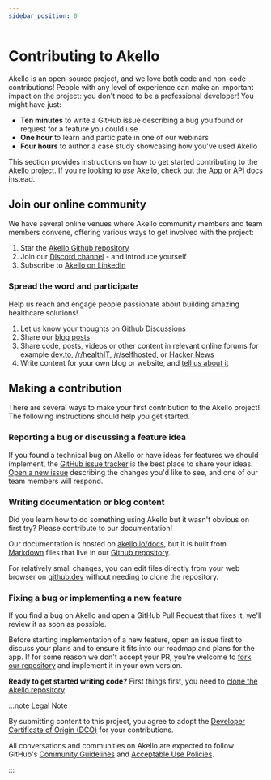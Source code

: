 ```yaml
---
sidebar_position: 0
---
```


# Contributing to Akello

Akello is an open-source project, and we love both code and non-code contributions! People with any level of experience
can make an important impact on the project: you don't need to be a professional developer! You might have just:

- **Ten minutes** to write a GitHub issue describing a bug you found or request for a feature you could use
- **One hour** to learn and participate in one of our webinars
- **Four hours** to author a case study showcasing how you've used Akello

This section provides instructions on how to get started contributing to the Akello project.
If you're looking to _use_ Akello, check out the [App](./app) or [API](./api) docs instead.

## Join our online community

We have several online venues where Akello community members and team members convene, offering various ways
to get involved with the project:

1. Star the [Akello Github repository](https://github.com/akello-io/akello)
2. Join our [Discord channel](https://discord.gg/WSqNrWBKKw) - and introduce yourself
3. Subscribe to [Akello on LinkedIn](https://www.linkedin.com/company/akello-io/)

### Spread the word and participate

Help us reach and engage people passionate about building amazing healthcare solutions!

1. Let us know your thoughts on [Github Discussions](https://github.com/akello-io/akello/discussions)
2. Share our [blog posts](/blog)
3. Share code, posts, videos or other content in relevant online forums for example [dev.to](https://dev.to/),
   [/r/healthIT](https://www.reddit.com/r/healthIT/), [/r/selfhosted](https://www.reddit.com/r/selfhosted/),
   or [Hacker News](https://news.ycombinator.com)
4. Write content for your own blog or website, and [tell us about it](mailto:hello@akello.io)

## Making a contribution

There are several ways to make your first contribution to the Akello project! The following instructions
should help you get started.

### Reporting a bug or discussing a feature idea

If you found a technical bug on Akello or have ideas for features we should implement, the [GitHub issue tracker](https://github.com/akello-io/akello/issues)
is the best place to share your ideas.
[Open a new issue](https://github.com/akello-io/akello/issues/new) describing the changes you'd like to see, and one of
our team members will respond.

### Writing documentation or blog content

Did you learn how to do something using Akello but it wasn't obvious on first try? Please contribute to our documentation!

Our documentation is hosted on [akello.io/docs](/docs), but it is built from [Markdown](https://www.markdownguide.org/)
files that live in our [Github repository](https://github.com/akello-io/akello/tree/main/packages/docs).

For relatively small changes, you can edit files directly from your web browser on [github.dev](https://github.com/akello-io/akello/tree/main/packages/docs)
without needing to clone the repository.

### Fixing a bug or implementing a new feature

If you find a bug on Akello and open a GitHub Pull Request that fixes it, we'll review it as soon as possible.

Before starting implementation of a new feature, open an issue first to discuss your plans and to ensure it fits into
our roadmap and plans for the app. If for some reason we don't accept your PR, you're welcome to [fork our repository](https://github.com/akello-io/akello/fork)
and implement it in your own version.

**Ready to get started writing code?** First things first, you need to [clone the Akello repository](./contributing/local-dev-setup).

:::note Legal Note

By submitting content to this project, you agree to adopt the [Developer Certificate of Origin (DCO)](https://developercertificate.org/) for your contributions.

All conversations and communities on Akello are expected to follow GitHub's [Community Guidelines](https://help.github.com/en/github/site-policy/github-community-guidelines)
and [Acceptable Use Policies](https://help.github.com/en/github/site-policy/github-acceptable-use-policies).

:::